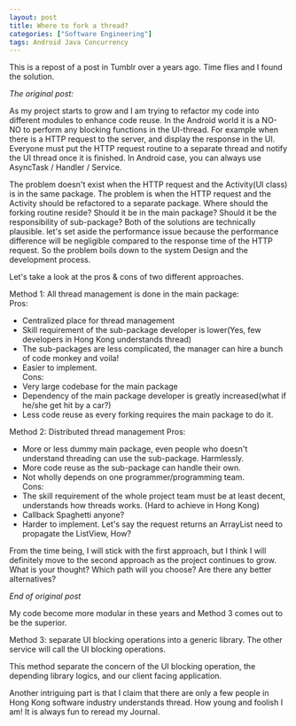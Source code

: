 ```yaml
---
layout: post
title: Where to fork a thread?
categories: ["Software Engineering"]
tags: Android Java Concurrency
---
```

This is a repost of a post in Tumblr over a years ago. Time flies and I found the solution.

*The original post:* 

As my project starts to grow and I am trying to refactor my code into different modules to enhance code reuse. In the Android world it is a NO-NO to perform any blocking functions in the UI-thread. For example when there is a HTTP request to the server, and display the response in the UI. Everyone must put the HTTP request routine to a separate thread and notify the UI thread once it is finished. In Android case, you can always use AsyncTask / Handler / Service.

The problem doesn\'t exist when the HTTP request and the Activity(UI class) is in the same package. The problem is when the HTTP request and the Activity should be refactored to a separate package. Where should the forking routine reside? Should it be in the main package? Should it be the responsibility of sub-package? Both of the solutions are technically plausible. let\'s set aside the performance issue because the performance difference will be negligible compared to the response time of the HTTP request. So the problem boils down to the system Design and the development process.

Let\'s take a look at the pros &amp; cons of two different approaches.

Method 1: All thread management is done in the main package:  
Pros:
* Centralized place for thread management
* Skill requirement of  the sub-package developer is lower(Yes, few developers in Hong Kong understands thread)
* The sub-packages are less complicated, the manager can hire a bunch of code monkey and voila!
* Easier to implement.  
Cons:
* Very large codebase for the main package
* Dependency of the main package developer is greatly increased(what if he/she get hit by a car?)
* Less code reuse as every forking requires the main package to do it.

Method 2: Distributed thread management
Pros:
* More or less dummy main package, even people who doesn\'t understand threading can use the sub-package. Harmlessly.
* More code reuse as the sub-package can handle their own.
* Not wholly depends on one programmer/programming team.  
Cons:
* The skill requirement of the whole project team must be at least decent, understands how threads works. (Hard to achieve in Hong Kong)
* Callback Spaghetti anyone?
* Harder to implement. Let\'s say the request returns an ArrayList need to propagate the ListView, How?

From the time being, I will stick with the first approach, but I think I will definitely move to the second approach as the project continues to grow. What is your thought? Which path will you choose? Are there any better alternatives?

*End of original post*

My code become more modular in these years and Method 3 comes out to be the superior.

Method 3: separate UI blocking operations into a generic library. The other service will call the UI blocking operations.

This method separate the concern of the UI blocking operation, the depending library logics, and our client facing application.

Another intriguing part is that I claim that there are only a few people in Hong Kong software industry understands thread. How young and foolish I am! It is always fun to reread my Journal.
